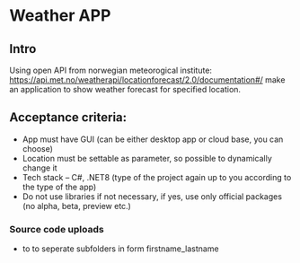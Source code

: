 # Weather APP
## Intro
Using open API from norwegian meteorogical institute: https://api.met.no/weatherapi/locationforecast/2.0/documentation#/ make an application to show weather forecast for specified location.

## Acceptance criteria:
-	App must have GUI (can be either desktop app or cloud base, you can choose)
-	Location must be settable as parameter, so possible to dynamically change it
-	Tech stack – C#, .NET8 (type of the project again up to you according to the type of the app)
-	Do not use libraries if not necessary, if yes, use only official packages (no alpha, beta, preview etc.)

### Source code uploads
- to to seperate subfolders in form firstname_lastname